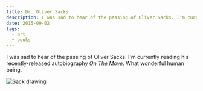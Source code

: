 ```yaml
---
title: Dr. Oliver Sacks
description: I was sad to hear of the passing of Oliver Sacks. I'm currently reading his recently-released autobiography. What wonderful human being.
date: 2015-09-02
tags:
  - art
  - books
---
```

I was sad to hear of the passing of Oliver Sacks. I'm currently reading his recently-released autobiography [_On The Move_](http://www.amazon.com/On-Move-Life-Oliver-Sacks/dp/0385352549). What wonderful human being.

![Sack drawing](https://s3.amazonaws.com/static.levimcg.com/notes/sacks/sacks--small.png)

